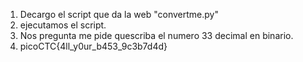 1. Decargo el script que da la web "convertme.py"
2. ejecutamos el script.
3. Nos pregunta me pide quescriba el numero 33 decimal en binario.
4. picoCTC{4ll_y0ur_b453_9c3b7d4d}
